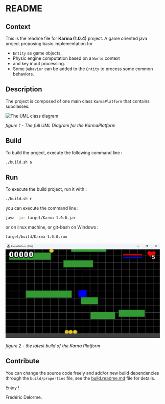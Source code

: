 # README

## Context

This is the readme file for **Karma (1.0.4)** project.
A game oriented java project proposing basic implementation for

- `Entity` as game objects,
- Physic engine computation based on a `World` context
- and key input processing.
- Some `Behavior` can be added to the `Entity` to process some common behaviors.

## Description

The project is composed of one main class `KarmaPlatform` that contains subclasses.

![The UML class diagram](http://www.plantuml.com/plantuml/png/VL5DRzD04BtlhrXo2a91uhe7LAe28W5HgPKu80vZxyHUs0zhPao8KFyxwxLfRKVgnNxpvit7lBrY0P8-UFL2MWoeEmykgjPPr06bJPR704J8LRqWAzL1_GiQrFkRmr-bjOk2T8GQzG7FdnqBHgG5lx-5Y5uzgDe3ipu01RZr8CT4GUEVN61vwFPw56eNEey1eupihEqmxrLD289tTIQsBmV2nQwN4VQTpRcjDJx5fZ2Mu5HoEnUTR84QDdT2BZRVVnJQEkuIuwZnANKPFIXkqscrwMI8LXZxeDz7SNA-FtSudZKHK_0jaRSJ_aZEVgr-OYtJiIljVMQVozyubfugY3Mk1KyUNsCBlrsY6LKScdeK_0KYD4WJzQvY8QYbfEQUB-fI7-t_EhKisRpPwDtkhTx4pRIFmU7da5VAB2g6c5EnfU1IEZlDs2VCbvEoEizvFDDK4s0rZYxRv8xFYh9Wzcv6yaSjtpWBhllZ4Gdjfv2FDbM9BbLw_u4We3aEttKwv-U66vu5bzg5oOONZi_R51kA2uKTkxAwmcZxuFy1 "The full UML Diagram for the KarmaPlatform")

_figure 1 - The full UML Diagram for the KarmaPlatform_

## Build

To build the project, execute the following command line :

```bash
./build.sh a
```

## Run

To execute the build project, run it with :

```bash
./build.sh r
```

you can execute the command line :

```bash
java -jar target/Karma-1.0.0.jar
```

or on linux machine, or git-bash on Windows :

```bash
target/build/Karma-1.0.0.run
```

![The latest screenshot from the karma platform](src/docs/illustrations/00-latest.png "This is the latest screenshot from the Karma Platform")

_figure 2 - the latest build of the Karna Platform_

## Contribute

You can change the source code freely and add/or new build dependencies through the `build/properties` file, see
the [build.readme.md](./build.readme.md) file for details.

Enjoy !

Frédéric Delorme.
